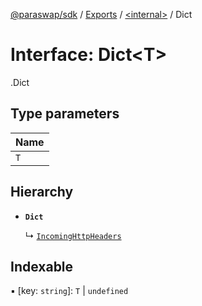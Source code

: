 [@paraswap/sdk](../README.md) / [Exports](../modules.md) / [<internal\>](../modules/internal_.md) / Dict

# Interface: Dict<T\>

[<internal>](../modules/internal_.md).Dict

## Type parameters

| Name |
| :------ |
| `T` |

## Hierarchy

- **`Dict`**

  ↳ [`IncomingHttpHeaders`](internal_.IncomingHttpHeaders.md)

## Indexable

▪ [key: `string`]: `T` \| `undefined`

